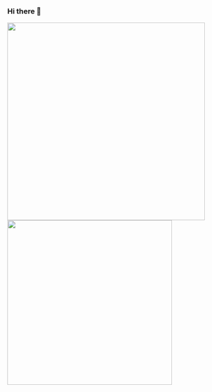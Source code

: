 ### Hi there 👋


<img src="https://github-readme-stats.vercel.app/api?username=deenuy&count_private=true&theme=nightowl" width="450"/> <img src="https://github-readme-stats.vercel.app/api/top-langs/?username=deenuy&layout=compact&theme=nightowl" width="375"/>
